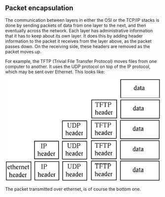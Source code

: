## Packet encapsulation

The communication between layers in either the OSI or the TCP/IP stacks is done by sending packets of data from one layer to the next, and then eventually across the network. Each layer has administrative information that it has to keep about its own layer. It does this by adding header information to the packet it receives from the layer above, as the packet passes down. On the receiving side, these headers are removed as the packet moves up.

For example, the TFTP (Trivial File Transfer Protocol) moves files from one computer to another. It uses the UDP protocol on top of the IP protocol, which may be sent over Ethernet. This looks like:

![packets](../assets/packets.gif)

The packet transmitted over ethernet, is of course the bottom one.